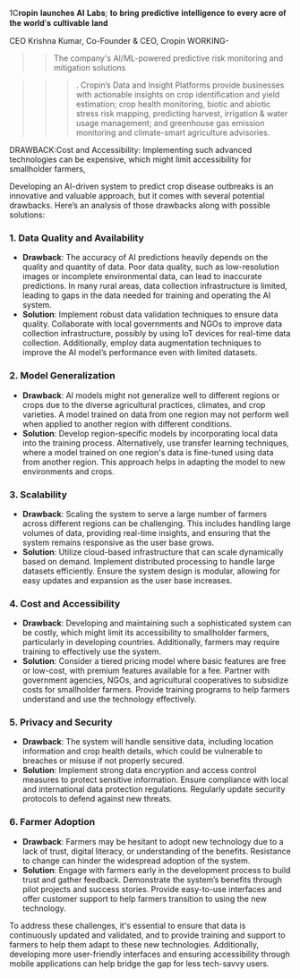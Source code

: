 1C𝐫𝐨𝐩𝐢𝐧 𝐥𝐚𝐮𝐧𝐜𝐡𝐞𝐬 𝐀𝐈 𝐋𝐚𝐛𝐬; 𝐭𝐨 𝐛𝐫𝐢𝐧𝐠 𝐩𝐫𝐞𝐝𝐢𝐜𝐭𝐢𝐯𝐞 𝐢𝐧𝐭𝐞𝐥𝐥𝐢𝐠𝐞𝐧𝐜𝐞 𝐭𝐨 𝐞𝐯𝐞𝐫𝐲 𝐚𝐜𝐫𝐞 𝐨𝐟 𝐭𝐡𝐞 𝐰𝐨𝐫𝐥𝐝’𝐬 𝐜𝐮𝐥𝐭𝐢𝐯𝐚𝐛𝐥𝐞 𝐥𝐚𝐧𝐝

CEO Krishna Kumar, Co-Founder & CEO, Cropin
WORKING-
>>The company's AI/ML-powered predictive risk monitoring and mitigation solutions
 
>>>. Cropin’s Data and Insight Platforms provide businesses with actionable insights on crop identification and yield estimation; crop health monitoring, biotic and abiotic stress risk mapping, predicting harvest, irrigation & water usage management; and greenhouse gas emission monitoring 
and climate-smart agriculture advisories.

 DRAWBACK:Cost and Accessibility: Implementing such advanced technologies can be expensive, 
which might limit accessibility for smallholder farmers, 

Developing an AI-driven system to predict crop disease outbreaks is an innovative and valuable approach, but it 
comes with several potential drawbacks. Here’s an analysis of those drawbacks along with possible solutions:

### 1. **Data Quality and Availability**

   - **Drawback**: The accuracy of AI predictions heavily depends on the quality and quantity of data. Poor data quality, such as low-resolution images or incomplete environmental data, can lead to inaccurate predictions. In many rural areas, data collection infrastructure is limited, leading to gaps in the data needed for training and operating the AI system.
   - **Solution**: Implement robust data validation techniques to ensure data quality. Collaborate with local governments and NGOs to improve data collection infrastructure, possibly by using IoT devices for real-time data collection. Additionally, employ data augmentation techniques to improve the AI model’s performance even with limited datasets.


### 2. **Model Generalization**
   - **Drawback**: AI models might not generalize well to different regions or crops due to the diverse agricultural practices, climates, and crop varieties. A model trained on data from one region may not perform well when applied to another region with different conditions.
   - **Solution**: Develop region-specific models by incorporating local data into the training process. Alternatively, use transfer learning techniques, where a model trained on one region's data is fine-tuned using data from another region. This approach helps in adapting the model to new environments and crops.


### 3. **Scalability**
   - **Drawback**: Scaling the system to serve a large number of farmers across different regions can be challenging. This includes handling large volumes of data, providing real-time insights, and ensuring that the system remains responsive as the user base grows.
   - **Solution**: Utilize cloud-based infrastructure that can scale dynamically based on demand. Implement distributed processing to handle large datasets efficiently. Ensure the system design is modular, allowing for easy updates and expansion as the user base increases.


### 4. **Cost and Accessibility**
   - **Drawback**: Developing and maintaining such a sophisticated system can be costly, which might limit its accessibility to smallholder farmers, particularly in developing countries. Additionally, farmers may require training to effectively use the system.
   - **Solution**: Consider a tiered pricing model where basic features are free or low-cost, with premium features available for a fee. Partner with government agencies, NGOs, and agricultural cooperatives to subsidize costs for smallholder farmers. Provide training programs to help farmers understand and use the technology effectively.



### 5. **Privacy and Security**
   - **Drawback**: The system will handle sensitive data, including location information and crop health details, which could be vulnerable to breaches or misuse if not properly secured.
   - **Solution**: Implement strong data encryption and access control measures to protect sensitive information. Ensure compliance with local and international data protection regulations. Regularly update security protocols to defend against new threats.



### 6. **Farmer Adoption**
   - **Drawback**: Farmers may be hesitant to adopt new technology due to a lack of trust, digital literacy, or understanding of the benefits. Resistance to change can hinder the widespread adoption of the system.
   - **Solution**: Engage with farmers early in the development process to build trust and gather feedback. Demonstrate the system’s benefits through pilot projects and success stories. Provide easy-to-use interfaces and offer customer support to help farmers transition to using the new technology.




To address these challenges, it's essential to ensure that data is continuously updated and validated, and to provide training 
and support to farmers to help them adapt to these new technologies. Additionally, developing more user-friendly interfaces and ensuring 
accessibility through mobile applications can help bridge the gap for less tech-savvy users.

